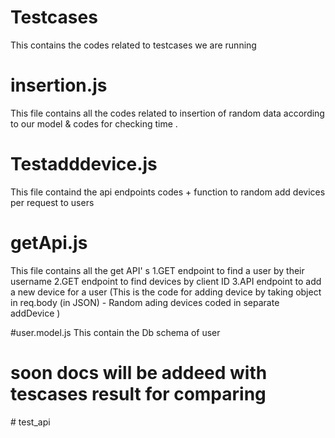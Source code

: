 # Testcases
This contains the codes related to testcases we are running  

# insertion.js 

This file contains all the codes related to insertion of random data according to our model  &  codes for checking time .

# Testadddevice.js 

This file containd the api endpoints codes + function to random add devices per request to users 

# getApi.js 

This file contains all the get API' s 
 1.GET endpoint to find a user by their username 
 2.GET endpoint to find devices by client ID
 3.API endpoint to add a new device for a user (This is the code for adding device by taking object in req.body (in JSON) - Random  ading devices coded in separate addDevice ) 

 #user.model.js 
 This contain the Db schema of user 
 


# soon docs will be  addeed with tescases  result for comparing 
#   t e s t _ a p i  
 